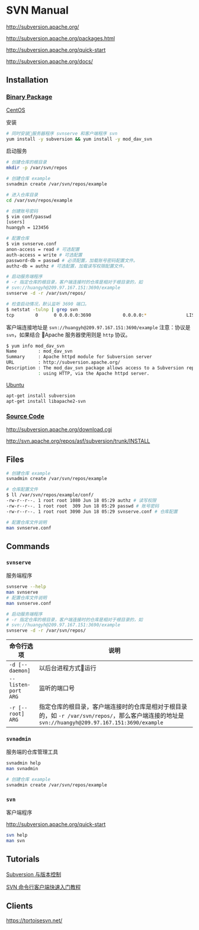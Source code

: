 # SVN Manual

<http://subversion.apache.org/>

<http://subversion.apache.org/packages.html>

<http://subversion.apache.org/quick-start>

<http://subversion.apache.org/docs/>

## Installation

### [Binary Package](http://subversion.apache.org/packages.html)

[CentOS](http://subversion.apache.org/packages.html#centos)

安装

```bash
# 同时安装服务器程序 svnserve 和客户端程序 svn
yum install -y subversion && yum install -y mod_dav_svn
```

启动服务

```bash
# 创建仓库的根目录
mkdir -p /var/svn/repos

# 创建仓库 example
svnadmin create /var/svn/repos/example

# 进入仓库目录
cd /var/svn/repos/example

# 创建账号密码
$ vim conf/passwd
[users]
huangyh = 123456

# 配置仓库
$ vim svnserve.conf
anon-access = read # 可选配置
auth-access = write # 可选配置
password-db = passwd # 必须配置，加载账号密码配置文件。
authz-db = authz # 可选配置，加载读写权限配置文件。

# 启动服务端程序
# -r 指定仓库的根目录，客户端连接时的仓库是相对于根目录的，如
# svn://huangyh@209.97.167.151:3690/example
svnserve -d -r /var/svn/repos/

# 检查启动情况，默认监听 3690 端口。
$ netstat -tulnp | grep svn
tcp        0      0 0.0.0.0:3690            0.0.0.0:*               LISTEN      10938/svnserve
```

客户端连接地址是 `svn://huangyh@209.97.167.151:3690/example` 注意：协议是 `svn`，如果结合 Apache 服务器使用则是 `http` 协议。

```bash
$ yum info mod_dav_svn
Name        : mod_dav_svn
Summary     : Apache httpd module for Subversion server
URL         : http://subversion.apache.org/
Description : The mod_dav_svn package allows access to a Subversion repository
            : using HTTP, via the Apache httpd server.
```

[Ubuntu](http://subversion.apache.org/packages.html#ubuntu)

```bash
apt-get install subversion
apt-get install libapache2-svn
```

### [Source Code](http://subversion.apache.org/source-code.html)

<http://subversion.apache.org/download.cgi>

<http://svn.apache.org/repos/asf/subversion/trunk/INSTALL>

## Files

```bash
# 创建仓库 example
svnadmin create /var/svn/repos/example

# 仓库配置文件
$ ll /var/svn/repos/example/conf/
-rw-r--r--. 1 root root 1080 Jun 18 05:29 authz # 读写权限
-rw-r--r--. 1 root root  309 Jun 18 05:29 passwd # 账号密码
-rw-r--r--. 1 root root 3090 Jun 18 05:29 svnserve.conf # 仓库配置

# 配置仓库文件说明
man svnserve.conf
```

## Commands

### `svnserve`

服务端程序

```bash
svnserve --help
man svnserve
# 配置仓库文件说明
man svnserve.conf
```

```bash
# 启动服务端程序
# -r 指定仓库的根目录，客户端连接时的仓库是相对于根目录的，如
# svn://huangyh@209.97.167.151:3690/example
svnserve -d -r /var/svn/repos/
```

命令行选项 | 说明
--- | ---
`-d [--daemon]` | 以后台进程方式运行
`--listen-port ARG` | 监听的端口号
`-r [--root] ARG` | 指定仓库的根目录，客户端连接时的仓库是相对于根目录的，如 `-r /var/svn/repos/`，那么客户端连接的地址是 `svn://huangyh@209.97.167.151:3690/example`

### `svnadmin`

服务端的仓库管理工具

```bash
svnadmin help
man svnadmin
```

```bash
# 创建仓库 example
svnadmin create /var/svn/repos/example
```

### `svn`

客户端程序

<http://subversion.apache.org/quick-start>

```bash
svn help
man svn
```

## Tutorials

[Subversion 与版本控制](http://svnbook.red-bean.com/)

[SVN 命令行客户端快速入门教程](http://subversion.apache.org/quick-start)

## Clients

<https://tortoisesvn.net/>